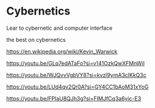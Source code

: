 # Cybernetics
Lear to cybernetic and computer interface

the best on cybernetics


https://en.wikipedia.org/wiki/Kevin_Warwick


https://youtu.be/GLq7edATaFo?si=v141OzkQwXFMnWiI



https://youtu.be/WJQvvVgbVY8?si=kvzl9ymA3cIKkQ3c



https://youtu.be/LUd4qv2Qr0A?si=GY4CC1bAoM31xYoG


https://youtu.be/FPIaU8QJh3g?si=FIMJfCq3a6yic-E3



